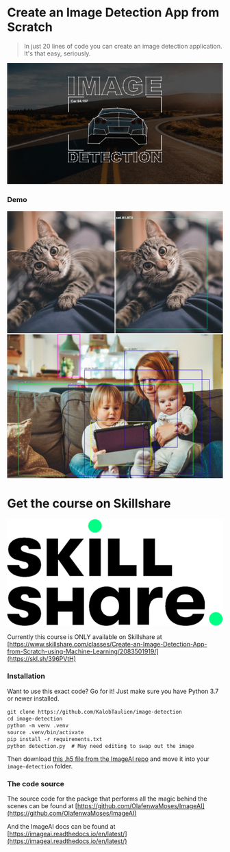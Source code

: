 # Create an Image Detection App from Scratch

> In just 20 lines of code you can create an image detection application. It's that easy, seriously.

![Image Detection](readme-images/course-cover.png)

### Demo
![Cat before and after](readme-images/before-after.png)
![Family object detection](readme-images/family-after.jpg)

# Get the course on Skillshare

![Available on Skillshare](readme-images/skillshare-logo.png)

Currently this course is ONLY available on Skillshare at
[https://www.skillshare.com/classes/Create-an-Image-Detection-App-from-Scratch-using-Machine-Learning/2083501919/](https://skl.sh/396PVtH)

### Installation

Want to use this exact code? Go for it! Just make sure you have Python 3.7 or newer installed.

```
git clone https://github.com/KalobTaulien/image-detection
cd image-detection
python -m venv .venv
source .venv/bin/activate
pip install -r requirements.txt
python detection.py  # May need editing to swap out the image
```

Then download [this .h5 file from the ImageAI repo](https://github.com/OlafenwaMoses/ImageAI/releases/download/1.0/resnet50_coco_best_v2.0.1.h5) and move it into your `image-detection` folder.

### The code source
The source code for the packge that performs all the magic behind the scenes can be found at [https://github.com/OlafenwaMoses/ImageAI](https://github.com/OlafenwaMoses/ImageAI)

And the ImageAI docs can be found at [https://imageai.readthedocs.io/en/latest/](https://imageai.readthedocs.io/en/latest/)
